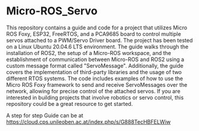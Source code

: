 # Micro-ROS_Servo

This repository contains a guide and code for a project that utilizes Micro ROS Foxy, ESP32, FreeRTOS, and a PCA9685 board to control multiple servos attached to a PWM/Servo Driver board. The project has been tested on a Linux Ubuntu 20.04.6 LTS environment. The guide walks through the installation of ROS2, the setup of a Micro-ROS workspace, and the establishment of communication between Micro-ROS and ROS2 using a custom message format called "ServoMessage". Additionally, the guide covers the implementation of third-party libraries and the usage of two different RTOS systems. The code includes examples of how to use the Micro ROS Foxy framework to send and receive ServoMessages over the network, allowing for precise control of the attached servos. If you are interested in building projects that involve robotics or servo control, this repository could be a great resource to get started.

A step for step Guide can be at https://cloud.cps.unileoben.ac.at/index.php/s/G888TecHBFELWiw


